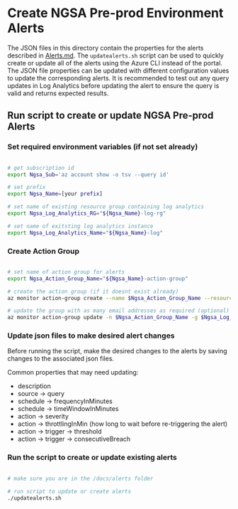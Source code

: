 # Create NGSA Pre-prod Environment Alerts

The JSON files in this directory contain the properties for the alerts described in [Alerts.md](../Alerts.md).  The `updatealerts.sh` script can be used to quickly create or update all of the alerts using the Azure CLI instead of the portal. The JSON file properties can be updated with different configuration values to update the corresponding alerts.  It is recommended to test out any query updates in Log Analytics before updating the alert to ensure the query is valid and returns expected results.

## Run script to create or update NGSA Pre-prod Alerts

### Set required environment variables (if not set already)

```bash

# get subscription id
export Ngsa_Sub='az account show -o tsv --query id'

# set prefix
export Ngsa_Name=[your prefix]

# set name of existing resource group containing log analytics
export Ngsa_Log_Analytics_RG="${Ngsa_Name}-log-rg"

# set name of exitsting log analytics instance
export Ngsa_Log_Analytics_Name="${Ngsa_Name}-log"

```

### Create Action Group

```bash

# set name of action group for alerts
export Ngsa_Action_Group_Name="${Ngsa_Name}-action-group"

# create the action group (if it doesnt exist already)
az monitor action-group create --name $Ngsa_Action_Group_Name --resource-group $Ngsa_Log_Analytics_RG --action email {Name} {email address}

# update the group with as many email addresses as required (optional)
az monitor action-group update -n $Ngsa_Action_Group_Name -g $Ngsa_Log_Analytics_RG --add-action email {Name} {email address}

```

### Update json files to make desired alert changes

Before running the script, make the desired changes to the alerts by saving changes to the associated json files.

Common properties that may need updating:

- description
- source -> query
- schedule -> frequencyInMinutes
- schedule -> timeWindowInMinutes
- action -> severity
- action -> throttlingInMin (how long to wait before re-triggering the alert)
- action -> trigger -> threshold
- action -> trigger -> consecutiveBreach

### Run the script to create or update existing alerts

```bash

# make sure you are in the /docs/alerts folder

# run script to update or create alerts
./updatealerts.sh


```
